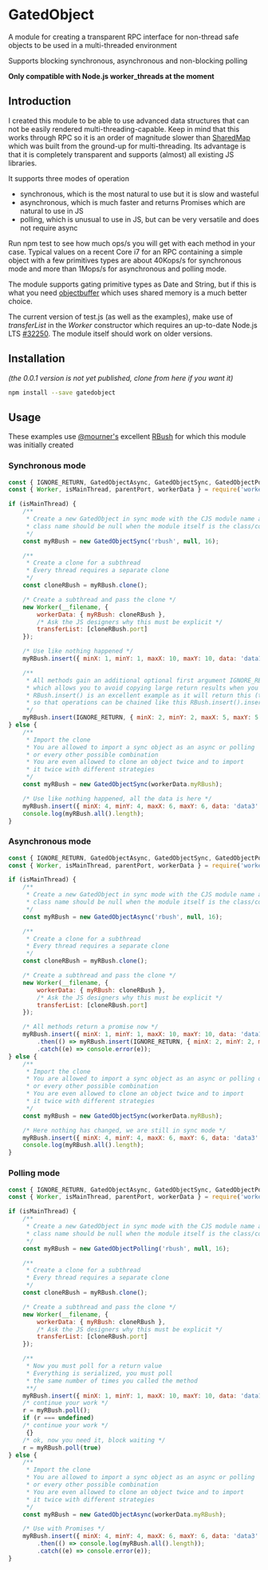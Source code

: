  # GatedObject

A module for creating a transparent RPC interface for non-thread safe objects to be used in a multi-threaded environment
  
Supports blocking synchronous, asynchronous and non-blocking polling 
  
**Only compatible with Node.js worker_threads at the moment**

## Introduction

I created this module to be able to use advanced data structures that can not be easily rendered multi-threading-capable. Keep in mind that this works through RPC so it is an order of magnitude slower than [SharedMap](https://github.com/mmomtchev/SharedMap) which was built from the ground-up for multi-threading. Its advantage is that it is completely transparent and supports (almost) all existing JS libraries.

It supports three modes of operation
* synchronous, which is the most natural to use but it is slow and wasteful
* asynchronous, which is much faster and returns Promises which are natural to use in JS
* polling, which is unusual to use in JS, but can be very versatile and does not require async

Run npm test to see how much ops/s you will get with each method in your case. Typical values on a recent Core i7 for an RPC containing a simple object with a few primitives types are about 40Kops/s for synchronous mode and more than 1Mops/s for asynchronous and polling mode.

The module supports gating primitive types as Date and String, but if this is what you need [objectbuffer](https://github.com/Bnaya/objectbuffer) which uses shared memory is a much better choice.

The current version of test.js (as well as the examples), make use of *transferList* in the *Worker* constructor which requires an up-to-date Node.js LTS [#32250](https://github.com/nodejs/node/issues/32250). The module itself should work on older versions.


## Installation

*(the 0.0.1 version is not yet published, clone from here if you want it)*

```bash
npm install --save gatedobject
```

## Usage

These examples use [@mourner's](https://github.com/mourner) excellent [RBush](https://github.com/mourner/rbush) for which this module was initially created

### Synchronous mode
```js
const { IGNORE_RETURN, GatedObjectAsync, GatedObjectSync, GatedObjectPolling } = require('./index');
const { Worker, isMainThread, parentPort, workerData } = require('worker_threads');

if (isMainThread) {
    /**
     * Create a new GatedObject in sync mode with the CJS module name and the class name
     * class name should be null when the module itself is the class/constructor
     */
    const myRBush = new GatedObjectSync('rbush', null, 16);

    /** 
     * Create a clone for a subthread 
     * Every thread requires a separate clone
     */
    const cloneRBush = myRBush.clone();

    /* Create a subthread and pass the clone */
    new Worker(__filename, {
        workerData: { myRBush: cloneRBush },
        /* Ask the JS designers why this must be explicit */
        transferList: [cloneRBush.port]
    });

    /* Use like nothing happened */
    myRBush.insert({ minX: 1, minY: 1, maxX: 10, maxY: 10, data: 'data1' });

    /** 
     * All methods gain an additional optional first argument IGNORE_RETURN
     * which allows you to avoid copying large return results when you ignore them
     * RBush.insert() is an excellent example as it will return this (the whole data structure)
     * so that operations can be chained like this RBush.insert().insert().insert()...
     */
    myRBush.insert(IGNORE_RETURN, { minX: 2, minY: 2, maxX: 5, maxY: 5, data: 'data2' });
} else {
    /**
     * Import the clone
     * You are allowed to import a sync object as an async or polling
     * or every other possible combination
     * You are even allowed to clone an object twice and to import
     * it twice with different strategies
     */
    const myRBush = new GatedObjectSync(workerData.myRBush);

    /* Use like nothing happened, all the data is here */
    myRBush.insert({ minX: 4, minY: 4, maxX: 6, maxY: 6, data: 'data3' });
    console.log(myRBush.all().length);
}

```

### Asynchronous mode
```js
const { IGNORE_RETURN, GatedObjectAsync, GatedObjectSync, GatedObjectPolling } = require('./index');
const { Worker, isMainThread, parentPort, workerData } = require('worker_threads');

if (isMainThread) {
    /**
     * Create a new GatedObject in sync mode with the CJS module name and the class name
     * class name should be null when the module itself is the class/constructor
     */
    const myRBush = new GatedObjectAsync('rbush', null, 16);

    /** 
     * Create a clone for a subthread 
     * Every thread requires a separate clone
     */
    const cloneRBush = myRBush.clone();

    /* Create a subthread and pass the clone */
    new Worker(__filename, {
        workerData: { myRBush: cloneRBush },
        /* Ask the JS designers why this must be explicit */
        transferList: [cloneRBush.port]
    });

    /* All methods return a promise now */
    myRBush.insert({ minX: 1, minY: 1, maxX: 10, maxY: 10, data: 'data1' })
        .then(() => myRBush.insert(IGNORE_RETURN, { minX: 2, minY: 2, maxX: 5, maxY: 5, data: 'data2' }))
        .catch((e) => console.error(e));
} else {
    /**
     * Import the clone
     * You are allowed to import a sync object as an async or polling one
     * or every other possible combination
     * You are even allowed to clone an object twice and to import
     * it twice with different strategies
     */
    const myRBush = new GatedObjectSync(workerData.myRBush);

    /* Here nothing has changed, we are still in sync mode */
    myRBush.insert({ minX: 4, minY: 4, maxX: 6, maxY: 6, data: 'data3' });
    console.log(myRBush.all().length);
}

```


### Polling mode
```js
const { IGNORE_RETURN, GatedObjectAsync, GatedObjectSync, GatedObjectPolling } = require('./index');
const { Worker, isMainThread, parentPort, workerData } = require('worker_threads');

if (isMainThread) {
    /**
     * Create a new GatedObject in sync mode with the CJS module name and the class name
     * class name should be null when the module itself is the class/constructor
     */
    const myRBush = new GatedObjectPolling('rbush', null, 16);

    /** 
     * Create a clone for a subthread 
     * Every thread requires a separate clone
     */
    const cloneRBush = myRBush.clone();

    /* Create a subthread and pass the clone */
    new Worker(__filename, {
        workerData: { myRBush: cloneRBush },
        /* Ask the JS designers why this must be explicit */
        transferList: [cloneRBush.port]
    });

    /**
     * Now you must poll for a return value
     * Everything is serialized, you must poll
     * the same number of times you called the method
     **/
    myRBush.insert({ minX: 1, minY: 1, maxX: 10, maxY: 10, data: 'data1' });
    /* continue your work */
    r = myRBush.poll();
    if (r === undefined)
    /* continue your work */
     {}
    /* ok, now you need it, block waiting */
    r = myRBush.poll(true)
} else {
    /**
     * Import the clone
     * You are allowed to import a sync object as an async or polling
     * or every other possible combination
     * You are even allowed to clone an object twice and to import
     * it twice with different strategies
     */
    const myRBush = new GatedObjectAsync(workerData.myRBush);

    /* Use with Promises */
    myRBush.insert({ minX: 4, minY: 4, maxX: 6, maxY: 6, data: 'data3' })
        .then(() => console.log(myRBush.all().length));
        .catch((e) => console.error(e));
}

```
